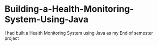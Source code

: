 # Building-a-Health-Monitoring-System-Using-Java
I had built a Health Monitoring System using Java as my End of semester project 
